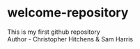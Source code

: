 # welcome-repository
This is my first github repository
<br>
Author - Christopher Hitchens & Sam Harris

